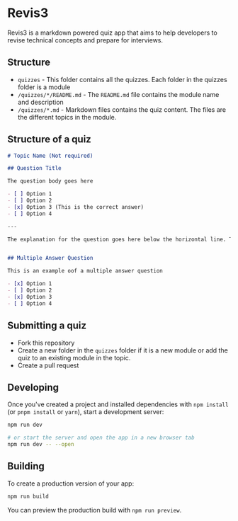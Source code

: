 # Revis3

Revis3 is a markdown powered quiz app that aims to help developers to revise technical concepts and prepare for interviews.


## Structure

- `quizzes` - This folder contains all the quizzes. Each folder in the quizzes folder is a module
- `/quizzes/*/README.md` - The `README.md` file contains the module name and description
- `/quizzes/*.md` - Markdown files contains the quiz content. The files are the different topics in the module.

## Structure of a quiz

```markdown
# Topic Name (Not required)

## Question Title

The question body goes here

- [ ] Option 1
- [ ] Option 2
- [x] Option 3 (This is the correct answer)
- [ ] Option 4

---

The explanation for the question goes here below the horizontal line. The explanation is optional.


## Multiple Answer Question

This is an example oof a multiple answer question

- [x] Option 1
- [ ] Option 2
- [x] Option 3
- [ ] Option 4

```

## Submitting a quiz

- Fork this repository
- Create a new folder in the `quizzes` folder if it is a new module or add the quiz to an existing module in the topic.
- Create a pull request

## Developing

Once you've created a project and installed dependencies with `npm install` (or `pnpm install` or `yarn`), start a development server:

```bash
npm run dev

# or start the server and open the app in a new browser tab
npm run dev -- --open
```

## Building

To create a production version of your app:

```bash
npm run build
```

You can preview the production build with `npm run preview`.